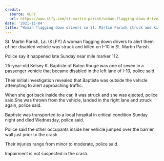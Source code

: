 ```yaml
---
credit:
  source: KLFY
  url: https://www.klfy.com/st-martin-parish/woman-flagging-down-drivers-in-st-martin-parish-struck-and-killed-on-i-10/
date: '2021-11-04'
title: "Woman flagging down drivers in St. Martin Parish struck and killed on I-10"
---
```

St. Martin Parish, La. (KLFY) A woman flagging down drivers to alert them of her disabled vehicle was struck and killed on I-10 in St. Martin Parish.

Police say it happened late Sunday near mile marker 112.

25-year-old Kelsey K. Baptiste of Baton Rouge was one of seven in a passenger vehicle that became disabled in the left lane of I-10, police said.

Their initial investigation revealed that Baptiste was outside the vehicle attempting to alert approaching traffic.

When she got back inside the car, it was struck and she was ejected, police said.She was thrown from the vehicle, landed in the right lane and struck again, police said.

Baptiste was transported to a local hospital in critical condition Sunday night and died Wednesday, police said.

Police said the other occupants inside her vehicle jumped over the barrier wall just prior to the crash.

Their injuries range from minor to moderate, police said.

Impairment is not suspected in the crash.
